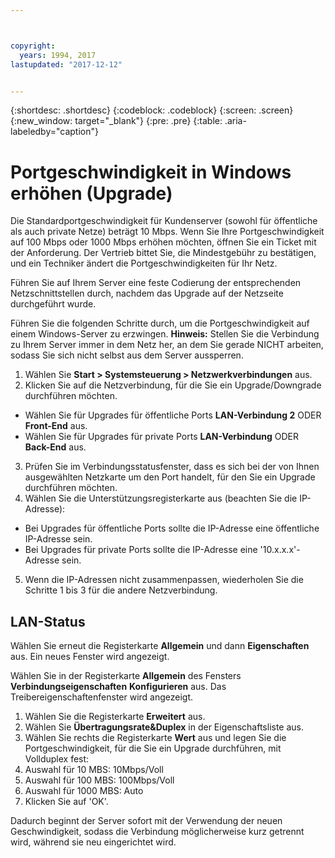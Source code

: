 ```yaml
---



copyright:
  years: 1994, 2017
lastupdated: "2017-12-12"


---
```


{:shortdesc: .shortdesc}
{:codeblock: .codeblock}
{:screen: .screen}
{:new_window: target="_blank"}
{:pre: .pre}
{:table: .aria-labeledby="caption"}

# Portgeschwindigkeit in Windows erhöhen (Upgrade)

Die Standardportgeschwindigkeit für Kundenserver (sowohl für öffentliche als auch private Netze) beträgt 10 Mbps. Wenn Sie Ihre Portgeschwindigkeit auf 100 Mbps oder 1000 Mbps erhöhen möchten, öffnen Sie ein Ticket mit der Anforderung. Der Vertrieb bittet Sie, die Mindestgebühr zu bestätigen, und ein Techniker ändert die Portgeschwindigkeiten für Ihr Netz.

Führen Sie auf Ihrem Server eine feste Codierung der entsprechenden Netzschnittstellen durch, nachdem das Upgrade auf der Netzseite durchgeführt wurde.

Führen Sie die folgenden Schritte durch, um die Portgeschwindigkeit auf einem Windows-Server zu erzwingen. **Hinweis:** Stellen Sie die Verbindung zu Ihrem Server immer in dem Netz her, an dem Sie gerade NICHT arbeiten, sodass Sie sich nicht selbst aus dem Server aussperren.

1. Wählen Sie **Start > Systemsteuerung > Netzwerkverbindungen** aus.
2. Klicken Sie auf die Netzverbindung, für die Sie ein Upgrade/Downgrade durchführen möchten.
  * Wählen Sie für Upgrades für öffentliche Ports **LAN-Verbindung 2** ODER **Front-End** aus.
  * Wählen Sie für Upgrades für private Ports **LAN-Verbindung** ODER **Back-End** aus.
3. Prüfen Sie im Verbindungsstatusfenster, dass es sich bei der von Ihnen ausgewählten Netzkarte um den Port handelt, für den Sie ein Upgrade durchführen möchten.
4. Wählen Sie die Unterstützungsregisterkarte aus (beachten Sie die IP-Adresse):
  * Bei Upgrades für öffentliche Ports sollte die IP-Adresse eine öffentliche IP-Adresse sein.
  * Bei Upgrades für private Ports sollte die IP-Adresse eine '10.x.x.x'-Adresse sein.
5. Wenn die IP-Adressen nicht zusammenpassen, wiederholen Sie die Schritte 1 bis 3 für die andere Netzverbindung.

## LAN-Status

Wählen Sie erneut die Registerkarte **Allgemein** und dann **Eigenschaften** aus. Ein neues Fenster wird angezeigt.

Wählen Sie in der Registerkarte **Allgemein** des Fensters **Verbindungseigenschaften** **Konfigurieren** aus. Das Treibereigenschaftenfenster wird angezeigt.

1. Wählen Sie die Registerkarte **Erweitert** aus.
2. Wählen Sie **Übertragungsrate&Duplex** in der Eigenschaftsliste aus.
3. Wählen Sie rechts die Registerkarte **Wert** aus und legen Sie die Portgeschwindigkeit, für die Sie ein Upgrade durchführen, mit Vollduplex fest:
  1. Auswahl für 10 MBS: 10Mbps/Voll
  2. Auswahl für 100 MBS: 100Mbps/Voll
  3. Auswahl für 1000 MBS: Auto
4. Klicken Sie auf 'OK'.  

Dadurch beginnt der Server sofort mit der Verwendung der neuen Geschwindigkeit, sodass die Verbindung möglicherweise kurz getrennt wird, während sie neu eingerichtet wird.
